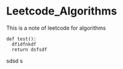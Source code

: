 # Leetcode_Algorithms
This is a note of leetcode for algorithms

```
def test():
  dfidfnkdf
  return dsfsdf
```

sdsd s
